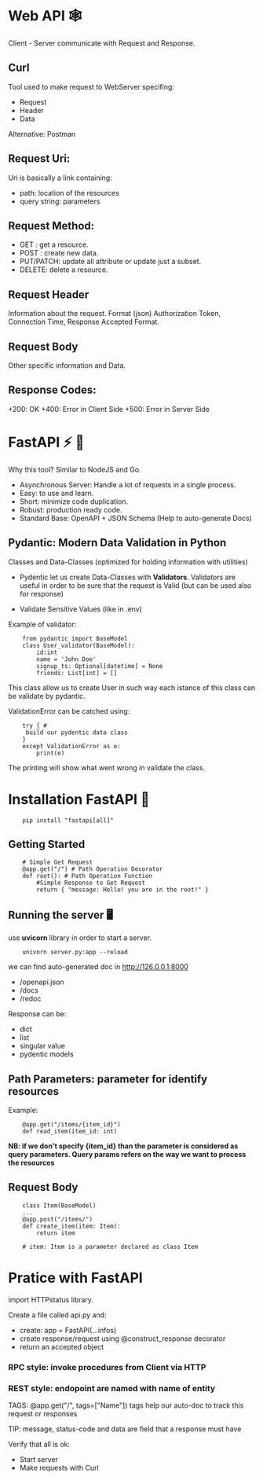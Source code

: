 # Web API 🕸️

Client - Server communicate with Request and Response.

## Curl

Tool used to make request to WebServer specifing:

- Request
- Header
- Data

Alternative: Postman

## Request Uri:

Uri is basically a link containing:

- path: location of the resources
- query string: parameters

## Request Method:

- GET : get a resource.
- POST : create new data.
- PUT/PATCH: update all attribute or update just a subset.
- DELETE: delete a resource.

## Request Header

Information about the request.
Format (json) Authorization Token, Connection Time, Response Accepted Format.

## Request Body

Other specific information and Data.

## Response Codes:

+200: OK
+400: Error in Client Side
+500: Error in Server Side

# FastAPI ⚡ 🐝 

Why this tool?
Similar to NodeJS and Go.

- Asynchronous Server: Handle a lot of requests in a single process.
- Easy: to use and learn.
- Short: minimize code duplication.
- Robust: production ready code.
- Standard Base: OpenAPI + JSON Schema (Help to auto-generate Docs)

## Pydantic: Modern Data Validation in Python

Classes and Data-Classes (optimized for holding information with utilities)

- Pydentic let us create Data-Classes with <b>Validators</b>. Validators are useful in order to be sure that the request is Valid (but can be used also for response)

- Validate Sensitive Values (like in .env)

Example of validator:

        from pydantic import BaseModel
        class User_validator(BaseModel):
            id:int
            name = 'John Doe'
            signup_ts: Optional[datetime] = None
            friends: List[int] = []
        
This class allow us to create User in such way each istance of this class can be validate by pydantic.

ValidationError can be catched using:

        try { #
         build our pydentic data class 
        }
        except ValidationError as e:
            print(e)

The printing will show what went wrong in validate the class.

# Installation FastAPI 💾

        pip install "fastapi[all]"

## Getting Started

        # Simple Get Request
        @app.get("/") # Path Operation Decorator
        def root(): # Path Operation Function
            #Simple Response to Get Request
            return { "message: Hello! you are in the root!" }

## Running the server 🖥️

use <b> uvicorn </b> library in order to start a server.

        univorn server.py:app --reload

we can find auto-generated doc in http://126.0.0.1:8000

- /openapi.json 
- /docs
- /redoc

Response can be:

- dict
- list
- singular value 
- pydentic models

## Path Parameters: parameter for identify resources

Example:

        @app.get("/items/{item_id}")
        def read_item(item_id: int)

<b>NB: if we don't specify {item_id} than the parameter is considered as query parameters. Query params refers on the way we want to process the resources </b>

## Request Body

        class Item(BaseModel)
        ...
        @app.post("/items/")
        def create_item(item: Item):
            return item
        
        # item: Item is a parameter declared as class Item

# Pratice with FastAPI

import HTTPstatus library.

Create a file called api.py and:

- create: app = FastAPI(...infos)
- create response/request using @construct_response decorator
- return an accepted object

### RPC style: invoke procedures from Client via HTTP
### REST style: endopoint are named with name of entity

TAGS: @app.get("/", tags=["Name"]) tags help our auto-doc to track this request or responses

TIP: message, status-code and data are field that a response must have

Verify that all is ok:
- Start server
- Make requests with Curl



